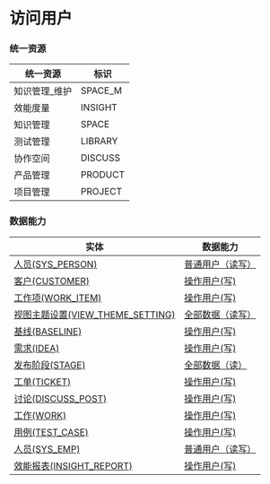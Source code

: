 # 访问用户 <!-- {docsify-ignore-all} -->



### 统一资源

|统一资源|标识|
|---|---|
|知识管理_维护|SPACE_M|
|效能度量|INSIGHT|
|知识管理|SPACE|
|测试管理|LIBRARY|
|协作空间|DISCUSS|
|产品管理|PRODUCT|
|项目管理|PROJECT|



### 数据能力

|实体|数据能力|
|---|---|
|[人员(SYS_PERSON)](module/ibizsysmgr/sys_person)|<a href ="#/module/ibizsysmgr/sys_person#sys_person-user_rw">普通用户（读写）</a>|
|[客户(CUSTOMER)](module/ProdMgmt/customer)|<a href ="#/module/ProdMgmt/customer#customer-user_w">操作用户(写)</a>|
|[工作项(WORK_ITEM)](module/ProjMgmt/work_item)|<a href ="#/module/ProjMgmt/work_item#work_item-user_w">操作用户(写)</a>|
|[视图主题设置(VIEW_THEME_SETTING)](module/Base/view_theme_setting)|<a href ="#/module/Base/view_theme_setting#view_theme_setting-all_rw">全部数据（读写）</a>|
|[基线(BASELINE)](module/Base/baseline)|<a href ="#/module/Base/baseline#baseline-user_w">操作用户(写)</a>|
|[需求(IDEA)](module/ProdMgmt/idea)|<a href ="#/module/ProdMgmt/idea#idea-user_w">操作用户(写)</a>|
|[发布阶段(STAGE)](module/ProjMgmt/stage)|<a href ="#/module/ProjMgmt/stage#stage-all_r">全部数据（读）</a>|
|[工单(TICKET)](module/ProdMgmt/ticket)|<a href ="#/module/ProdMgmt/ticket#ticket-user_w">操作用户(写)</a>|
|[讨论(DISCUSS_POST)](module/Team/discuss_post)|<a href ="#/module/Team/discuss_post#discuss_post-user_w">操作用户(写)</a>|
|[工作(WORK)](module/Base/work)|<a href ="#/module/Base/work#work-user_w">操作用户(写)</a>|
|[用例(TEST_CASE)](module/TestMgmt/test_case)|<a href ="#/module/TestMgmt/test_case#test_case-user_w">操作用户(写)</a>|
|[人员(SYS_EMP)](module/ebsx/SysEmployee)|<a href ="#/module/ebsx/SysEmployee#sysemployee-user_rw">普通用户（读写）</a>|
|[效能报表(INSIGHT_REPORT)](module/Insight/insight_report)|<a href ="#/module/Insight/insight_report#insight_report-user_w">操作用户(写)</a>|



